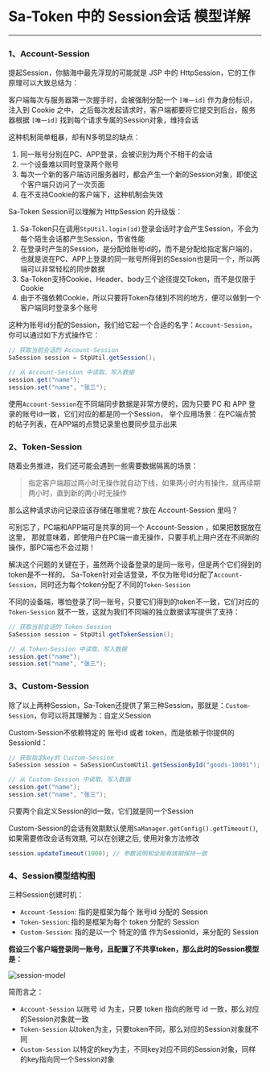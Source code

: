 # Sa-Token 中的 Session会话 模型详解

--- 

### 1、Account-Session 

提起Session，你脑海中最先浮现的可能就是 JSP 中的 HttpSession，它的工作原理可以大致总结为：

客户端每次与服务器第一次握手时，会被强制分配一个 `[唯一id]` 作为身份标识，注入到 Cookie 之中，
之后每次发起请求时，客户端都要将它提交到后台，服务器根据 `[唯一id]` 找到每个请求专属的Session对象，维持会话

这种机制简单粗暴，却有N多明显的缺点：

1. 同一账号分别在PC、APP登录，会被识别为两个不相干的会话 
2. 一个设备难以同时登录两个账号
3. 每次一个新的客户端访问服务器时，都会产生一个新的Session对象，即使这个客户端只访问了一次页面 
4. 在不支持Cookie的客户端下，这种机制会失效 


Sa-Token Session可以理解为 HttpSession 的升级版：

1. Sa-Token只在调用`StpUtil.login(id)`登录会话时才会产生Session，不会为每个陌生会话都产生Session，节省性能 
2. 在登录时产生的Session，是分配给账号id的，而不是分配给指定客户端的，也就是说在PC、APP上登录的同一账号所得到的Session也是同一个，所以两端可以非常轻松的同步数据  
3. Sa-Token支持Cookie、Header、body三个途径提交Token，而不是仅限于Cookie 
4. 由于不强依赖Cookie，所以只要将Token存储到不同的地方，便可以做到一个客户端同时登录多个账号 

这种为账号id分配的Session，我们给它起一个合适的名字：`Account-Session`，你可以通过如下方式操作它：
``` java
// 获取当前会话的 Account-Session 
SaSession session = StpUtil.getSession();

// 从 Account-Session 中读取、写入数据 
session.get("name");
session.set("name", "张三");
```

使用`Account-Session`在不同端同步数据是非常方便的，因为只要 PC 和 APP 登录的账号id一致，它们对应的都是同一个Session，
举个应用场景：在PC端点赞的帖子列表，在APP端的点赞记录里也要同步显示出来


### 2、Token-Session  

随着业务推进，我们还可能会遇到一些需要数据隔离的场景：

> 指定客户端超过两小时无操作就自动下线，如果两小时内有操作，就再续期两小时，直到新的两小时无操作 

那么这种请求访问记录应该存储在哪里呢？放在 Account-Session 里吗？

可别忘了，PC端和APP端可是共享的同一个 Account-Session ，如果把数据放在这里，
那就意味着，即使用户在PC端一直无操作，只要手机上用户还在不间断的操作，那PC端也不会过期！

解决这个问题的关键在于，虽然两个设备登录的是同一账号，但是两个它们得到的token是不一样的，
Sa-Token针对会话登录，不仅为账号id分配了`Account-Session`，同时还为每个token分配了不同的`Token-Session`

不同的设备端，哪怕登录了同一账号，只要它们得到的token不一致，它们对应的 `Token-Session` 就不一致，这就为我们不同端的独立数据读写提供了支持：

``` java
// 获取当前会话的 Token-Session 
SaSession session = StpUtil.getTokenSession();

// 从 Token-Session 中读取、写入数据 
session.get("name");
session.set("name", "张三");
```

### 3、Custom-Session

除了以上两种Session，Sa-Token还提供了第三种Session，那就是：`Custom-Session`，你可以将其理解为：自定义Session

Custom-Session不依赖特定的 账号id 或者 token，而是依赖于你提供的SessionId：

``` java
// 获取指定key的 Custom-Session 
SaSession session = SaSessionCustomUtil.getSessionById("goods-10001");

// 从 Custom-Session 中读取、写入数据 
session.get("name");
session.set("name", "张三");
```

只要两个自定义Session的Id一致，它们就是同一个Session 

Custom-Session的会话有效期默认使用`SaManager.getConfig().getTimeout()`, 如果需要修改会话有效期, 可以在创建之后, 使用对象方法修改

``` java
session.updateTimeout(1000); // 参数说明和全局有效期保持一致
```


### 4、Session模型结构图 

三种Session创建时机：

- `Account-Session`: 指的是框架为每个 账号id 分配的 Session 
- `Token-Session`: 指的是框架为每个 token 分配的 Session  
- `Custom-Session`: 指的是以一个 特定的值 作为SessionId，来分配的 Session 


**假设三个客户端登录同一账号，且配置了不共享token，那么此时的Session模型是：**

![session-model](https://oss.dev33.cn/sa-token/doc/session-model3.png 's-w')

简而言之：
- `Account-Session`  以账号 id 为主，只要 token 指向的账号 id 一致，那么对应的Session对象就一致
- `Token-Session` 以token为主，只要token不同，那么对应的Session对象就不同
- `Custom-Session` 以特定的key为主，不同key对应不同的Session对象，同样的key指向同一个Session对象 



